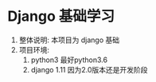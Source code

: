 # Django 基础学习

1. 整体说明: 本项目为 django 基础
2. 项目环境: 
    1. python3 最好python3.6
    2. django 1.11 因为2.0版本还是开发阶段

